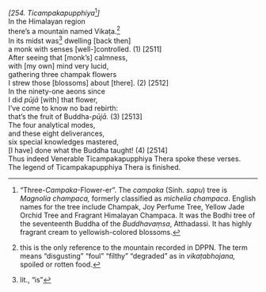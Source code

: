 *\[254. Ticampakapupphiya*[^1]*\]*  
In the Himalayan region  
there’s a mountain named Vikaṭa.[^2]  
In its midst was[^3] dwelling \[back then\]  
a monk with senses \[well-\]controlled. (1) \[2511\]  
After seeing that \[monk’s\] calmness,  
with \[my own\] mind very lucid,  
gathering three champak flowers  
I strew those \[blossoms\] about \[there\]. (2) \[2512\]  
In the ninety-one aeons since  
I did *pūjā* \[with\] that flower,  
I’ve come to know no bad rebirth:  
that’s the fruit of Buddha-*pūjā.* (3) \[2513\]  
The four analytical modes,  
and these eight deliverances,  
six special knowledges mastered,  
\[I have\] done what the Buddha taught! (4) \[2514\]  
Thus indeed Venerable Ticampakapupphiya Thera spoke these verses.  
The legend of Ticampakapupphiya Thera is finished.  
[^1]: “Three-*Campaka*-Flower-er”. The *campaka* (Sinh. *sapu*) tree is
    *Magnolia champaca,* formerly classified as *michelia champaca*.
    English names for the tree include Champak, Joy Perfume Tree, Yellow
    Jade Orchid Tree and Fragrant Himalayan Champaca. It was the Bodhi
    tree of the seventeenth Buddha of the *Buddhavaṃsa*, Atthadassi. It
    has highly fragrant cream to yellowish-colored blossoms.  
[^2]: this is the only reference to the mountain recorded in DPPN. The
    term means “disgusting” “foul” “filthy” “degraded” as in
    *vikaṭabhojana,* spoiled or rotten food.  
[^3]: lit., “is”
